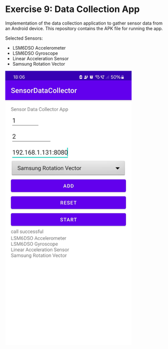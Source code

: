 # Exercise 9: Data Collection App
Implementation of the data collection application to gather sensor data from an Android device. This repository contains the APK file for running the app.

Selected Sensors:
- LSM6DSO Accelerometer
- LSM6DSO Gyroscope
- Linear Acceleration Sensor
- Samsung Rotation Vector

<img src="https://github.com/DatAlbertW/MSDWeekly/blob/main/exercise.09/selected_sensors.jpeg" width="80%">
